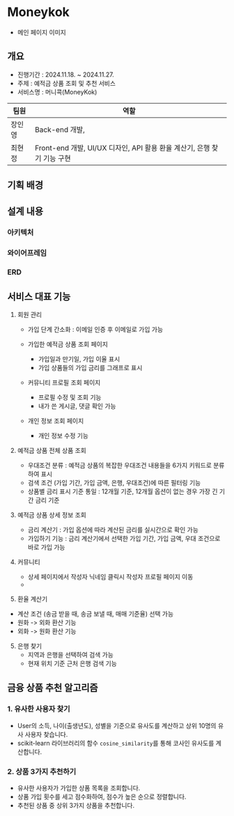 # Moneykok
- 메인 페이지 이미지


## 개요
- 진행기간 : 2024.11.18. ~ 2024.11.27.
- 주제 :  예적금 상품 조회 및 추천 서비스
- 서비스명 : 머니콕(MoneyKok)
  
| 팀원  | 역할 |
|--------|-------|
|장인영| Back-end 개발, |
|최현정| Front-end 개발, UI/UX 디자인, API 활용 환율 계산기, 은행 찾기 기능 구현 |


## 기획 배경


## 설계 내용 
### 아키텍처

### 와이어프레임

### ERD



## 서비스 대표 기능
1. 회원 관리
   - 가입 단계 간소화 : 이메일 인증 후 이메일로 가입 가능

   - 가입한 예적금 상품 조회 페이지
     - 가입일과 만기일, 가입 이율 표시
     - 가입 상품들의 가입 금리를 그래프로 표시
  
   - 커뮤니티 프로필 조회 페이지
     - 프로필 수정 및 조회 기능
     - 내가 쓴 게시글, 댓글 확인 가능
  
   - 개인 정보 조회 페이지
     - 개인 정보 수정 기능
   
   
   
2. 예적금 상품 전체 상품 조회
   - 우대조건 분류 : 예적금 상품의 복잡한 우대조건 내용들을 6가지 키워드로 분류하여 표시
   - 검색 조건 (가입 기간, 가입 금액, 은행, 우대조건)에 따른 필터링 기능
   - 상품별 금리 표시 기준 통일 : 12개월 기준, 12개월 옵션이 없는 경우 가장 긴 기간 금리 기준
  


3. 예적금 상품 상세 정보 조회
   - 금리 계산기 : 가입 옵션에 따라 계산된 금리를 실시간으로 확인 가능
   - 가입하기 기능 : 금리 계산기에서 선택한 가입 기간, 가입 금액, 우대 조건으로 바로 가입 가능


4. 커뮤니티 
   - 상세 페이지에서 작성자 닉네임 클릭시 작성자 프로필 페이지 이동
   - 


5.  환율 계산기
   - 계산 조건 (송금 받을 때, 송금 보낼 때, 매매 기준율) 선택 가능
   - 원화 -> 외화 환산 기능
   - 외화 -> 원화 환산 기능
  

5. 은행 찾기
   - 지역과 은행을 선택하여 검색 가능
   - 현재 위치 기준 근처 은행 검색 기능


## 금융 상품 추천 알고리즘
### 1. 유사한 사용자 찾기
- User의 소득, 나이(출생년도), 성별을 기준으로 유사도를 계산하고 상위 10명의 유사 사용자 찾습니다.
- scikit-learn 라이브러리의 함수 `cosine_similarity`를 통해 코사인 유사도를 계산합니다.
### 2. 상품 3가지 추천하기
- 유사한 사용자가 가입한 상품 목록을 조회합니다.
- 상품 가입 횟수를 세고 점수화하여, 점수가 높은 순으로 정렬합니다.
- 추천된 상품 중 상위 3가지 상품을 추천합니다.
